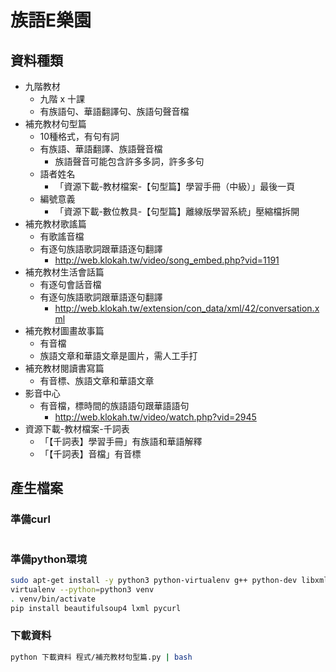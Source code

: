 # 族語E樂園

## 資料種類
* 九階教材
  * 九階 x 十課
  * 有族語句、華語翻譯句、族語句聲音檔
* 補充教材句型篇
  * 10種格式，有句有詞
  * 有族語、華語翻譯、族語聲音檔
    * 族語聲音可能包含許多多詞，許多多句
  * 語者姓名
    * 「資源下載-教材檔案-【句型篇】學習手冊（中級）」最後一頁
  * 編號意義
    * 「資源下載-數位教具-【句型篇】離線版學習系統」壓縮檔拆開
* 補充教材歌謠篇
  * 有歌謠音檔
  * 有逐句族語歌詞跟華語逐句翻譯
    * http://web.klokah.tw/video/song_embed.php?vid=1191
* 補充教材生活會話篇
  * 有逐句會話音檔
  * 有逐句族語歌詞跟華語逐句翻譯
    * http://web.klokah.tw/extension/con_data/xml/42/conversation.xml
* 補充教材圖畫故事篇
  * 有音檔
  * 族語文章和華語文章是圖片，需人工手打
* 補充教材閱讀書寫篇
  * 有音標、族語文章和華語文章
* 影音中心
  * 有音檔，標時間的族語語句跟華語語句
    * http://web.klokah.tw/video/watch.php?vid=2945
* 資源下載-教材檔案-千詞表
  * 「【千詞表】學習手冊」有族語和華語解釋
  * 「【千詞表】音檔」有音標
  
## 產生檔案
### 準備curl
```bash
```

### 準備python環境
```bash
sudo apt-get install -y python3 python-virtualenv g++ python-dev libxml2-dev libxslt1-dev libcurl4-openssl-dev
virtualenv --python=python3 venv
. venv/bin/activate
pip install beautifulsoup4 lxml pycurl
```

### 下載資料
```bash
python 下載資料 程式/補充教材句型篇.py | bash
```